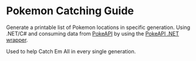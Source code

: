 # Pokemon Catching Guide
Generate a printable list of Pokemon locations in specific generation. Using .NET/C# and consuming data from [PokeAPI](https://pokeapi.co) by using the [PokeAPI .NET wrapper](https://github.com/mtrdp642/PokeApiNet).

Used to help Catch Em All in every single generation.


